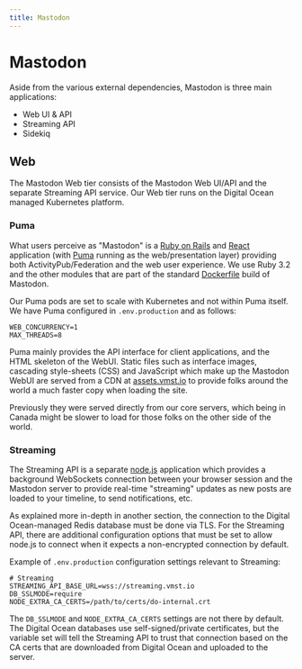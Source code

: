 ```yaml
---
title: Mastodon
---
```


# Mastodon

Aside from the various external dependencies, Mastodon is three main applications:

- Web UI & API
- Streaming API
- Sidekiq

## Web

The Mastodon Web tier consists of the Mastodon Web UI/API and the separate Streaming API service.
Our Web tier runs on the Digital Ocean managed Kubernetes platform.

### Puma

What users perceive as "Mastodon" is a [Ruby on Rails](https://rubyonrails.org) and [React](https://react.dev) application (with [Puma](https://puma.io) running as the web/presentation layer) providing both ActivityPub/Federation and the web user experience.
We use Ruby 3.2 and the other modules that are part of the standard [Dockerfile](https://github.com/mastodon/mastodon/blob/main/Dockerfile) build of Mastodon.

Our Puma pods are set to scale with Kubernetes and not within Puma itself. We have Puma configured in `.env.production` and as follows:

```text
WEB_CONCURRENCY=1
MAX_THREADS=8
```

Puma mainly provides the API interface for client applications, and the HTML skeleton of the WebUI.
Static files such as interface images, cascading style-sheets (CSS) and JavaScript which make up the Mastodon WebUI are served from a CDN at [assets.vmst.io](https://assets.vmst.io/oops.gif) to provide folks around the world a much faster copy when loading the site.

Previously they were served directly from our core servers, which being in Canada might be slower to load for those folks on the other side of the world.

### Streaming

The Streaming API is a separate [node.js](https://nodejs.org/en/) application which provides a background WebSockets connection between your browser session and the Mastodon server to provide real-time "streaming" updates as new posts are loaded to your timeline, to send notifications, etc.

As explained more in-depth in another section, the connection to the Digital Ocean-managed Redis database must be done via TLS.
For the Streaming API, there are additional configuration options that must be set to allow node.js to connect when it expects a non-encrypted connection by default.

Example of `.env.production` configuration settings relevant to Streaming:

```text
# Streaming
STREAMING_API_BASE_URL=wss://streaming.vmst.io
DB_SSLMODE=require
NODE_EXTRA_CA_CERTS=/path/to/certs/do-internal.crt
```

The `DB_SSLMODE` and `NODE_EXTRA_CA_CERTS` settings are not there by default.
The Digital Ocean databases use self-signed/private certificates, but the variable set will tell the Streaming API to trust that connection based on the CA certs that are downloaded from Digital Ocean and uploaded to the server.
